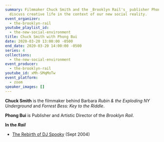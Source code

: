```yaml
---
summary: Filmmaker Chuck Smith and the _Brooklyn Rail's_ publisher Phong Bui
  discuss creative life in the context of our new social reality.
event_organizer:
  - the-brooklyn-rail
youtube_playlist_id:
  - the-new-social-environment
title: Chuck Smith with Phong Bui
date: 2020-03-20 13:00:00 -0500
end_date: 2020-03-20 14:00:00 -0500
series: 4
collections:
  - the-new-social-environment
event_producer:
  - the-brooklyn-rail
youtube_id: xMh-SMqMoTw
event_platform:
  - zoom
speaker_images: []
---
```

**Chuck Smith** is the filmmaker behind Barbara *Rubin & the Exploding NY Underground* and *Forrest Bess: Key to the Riddle*.

**Phong Bui** is Publisher and Artistic Director of the *Brooklyn Rail*.

**In the *Rail***

* [The Rebirth of DJ Spooky](https://brooklynrail.org/2004/09/music/the-rebirth-of-dj-spooky) (Sept 2004)